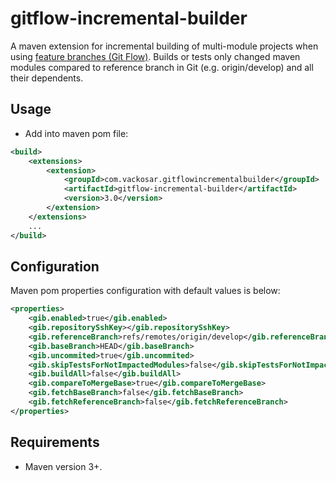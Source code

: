 # gitflow-incremental-builder

A maven extension for incremental building of multi-module projects when using [feature branches (Git Flow)](http://nvie.com/posts/a-successful-git-branching-model/).
Builds or tests only changed maven modules compared to reference branch in Git (e.g. origin/develop) and all their dependents.


## Usage

- Add into maven pom file:
```xml
<build>
    <extensions>
        <extension>
            <groupId>com.vackosar.gitflowincrementalbuilder</groupId>
            <artifactId>gitflow-incremental-builder</artifactId>
            <version>3.0</version>
        </extension>
    </extensions>
    ...
</build>
```
## Configuration

Maven pom properties configuration with default values is below:
```xml
<properties>
	<gib.enabled>true</gib.enabled>
	<gib.repositorySshKey></gib.repositorySshKey>
	<gib.referenceBranch>refs/remotes/origin/develop</gib.referenceBranch>
	<gib.baseBranch>HEAD</gib.baseBranch>
	<gib.uncommited>true</gib.uncommited>
	<gib.skipTestsForNotImpactedModules>false</gib.skipTestsForNotImpactedModules>
	<gib.buildAll>false</gib.buildAll>
	<gib.compareToMergeBase>true</gib.compareToMergeBase>
	<gib.fetchBaseBranch>false</gib.fetchBaseBranch>
	<gib.fetchReferenceBranch>false</gib.fetchReferenceBranch>
</properties>
```

## Requirements

- Maven version 3+.
